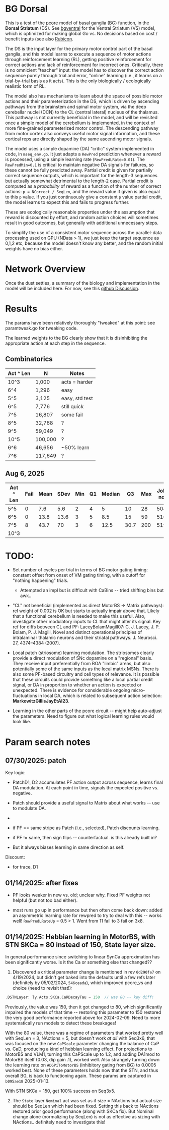 # BG Dorsal

This is a test of the [pcore](../../PCORE_BG.md) model of basal ganglia (BG) function, in the **Dorsal Striatum** (DS).  See [bgventral](../bgventral) for the Ventral Striatum (VS) model, which is optimized for making global Go vs. No decisions based on cost / benefit inputs (see also [Rubicon](../../Rubicon.md).

The DS is the input layer for the primary motor control part of the basal ganglia, and this model learns to execute a sequence of motor actions through reinforcement  learning (RL), getting positive reinforcement for correct actions and lack of reinforcement for incorrect ones.  Critically, there is no omnicient "teacher" input: the model has to discover the correct action sequence purely through trial and error, "online" learning (i.e., it learns on a trial-by-trial basis as it acts). This is the only biologically / ecologically realistic form of RL.

The model also has mechanisms to learn about the space of possible motor actions and their parameterization in the DS, which is driven by ascending pathways from the brainstem and spinal motor system, via the deep cerebellar nuclei (DCN) to the CL (central lateral) nucleus of the thalamus.  This pathway is not currently beneficial in the model, and will be revisited once a simple model of the cerebellum is implemented, in the context of more fine-grained parameterized motor control.  The descending pathway from motor cortex also conveys useful motor signal information, and these cortical reps are directly shaped by the same ascending motor signals.

The model uses a simple dopamine (DA) "critic" system implemented in code, in `mseq_env.go`.  It just adapts a `RewPred` prediction whenever a reward is processed, using a simple learning rate (`RewPredLRate=0.01`).  The `RewPredMin=0.1` is critical to maintain negative DA signals for failures, so these cannot be fully predicted away.  Partial credit is given for partially correct sequence outputs, which is important for the length-3 sequences but actually somewhat detrimental to the length-2 case.  Partial credit is computed as a *probability* of reward as a function of the number of correct actions: `p = NCorrect / SeqLen`, and the reward value if given is also equal to this `p` value.  If you just continuously give a constant `p` value partial credit, the model learns to expect this and fails to progress further.

These are ecologically reasonable properties under the assumption that reward is discounted by effort, and random action choices will sometimes result in good outcomes, but generally with additional unnecessary steps.

To simplify the use of a consistent motor sequence across the parallel-data processing used on GPU (NData > 1), we just keep the target sequence as 0,1,2 etc, because the model doesn't know any better, and the random initial weights have no bias either.

# Network Overview

Once the dust settles, a summary of the biology and implementation in the model will be included here.  For now, see this [github Discussion](https://github.com/emer/axon/discussions/326).

# Results

The params have been relatively thoroughly "tweaked" at this point: see paramtweak.go for tweaking code.

The learned weights to the BG clearly show that it is disinhibiting the appropriate action at each step in the sequence.


## Combinatorics

| Act ^ Len | N       | Notes          |
|-----------|---------|----------------|
| 10^3      |   1,000 | acts = harder  |
| 6^4       |   1,296 | easy           |
| 5^5       |   3,125 | easy, std test |
| 6^5       |   7,776 | still quick    |
| 7^5       |  16,807 | some fail      |
| 8^5       |  32,768 | ?              |
| 9^5       |  59,049 | ?              |
| 10^5      | 100,000 | ?              |
| 6^6       |  46,656 | ~50% learn     |
| 7^6       | 117,649 | ?              |

## Aug 6, 2025

| Act ^ Len | Fail | Mean  | SDev | Min  | Q1  | Median | Q3   | Max   | Job no |
|-----------|------|-------|------|------|-----|--------|------|-------|--------| 
| 5^5       |    0 |  7.6  |  5.6 | 2    | 4   | 5      | 10   | 28    | 504    |
| 6^5       |    0 | 13.8  | 13.6 | 3    | 5   | 8.5    | 15   | 59    | 510    |
| 7^5       |    8 | 43.7  | 70   | 3    | 6   | 12.5   | 30.7 | 200   | 519    |
| 10^3      |      |       |      |      |     |        |      |       |        |


# TODO:

* Set number of cycles per trial in terms of BG motor gating timing: constant offset from onset of VM gating timing, with a cutoff for "nothing happening" trials.
    * Attempted an impl but is difficult with CaBins -- tried shifting bins but awk..

* "CL" not beneficial (implemented as direct MotorBS -> Matrix pathways): rel weight of 0.002 is OK but starts to actually impair above that.  Likely that a functional cerebellum is needed to make this useful.  Also, investigate other modulatory inputs to CL that might alter its signal.  Key ref for diffs between CL and PF: LaceyBolamMagill07: C. J. Lacey, J. P. Bolam, P. J. Magill, Novel and distinct operational principles of intralaminar thalamic neurons and their striatal pathways. J. Neurosci. 27, 4374–4384 (2007).

* Local patch (striosome) learning modulation.  The striosomes clearly provide a direct modulation of SNc dopamine on a "regional" basis.  They receive input preferentially from BOA "limbic" areas, but also potentially some of the same inputs as the local matrix MSNs.  There is also some PF-based circuitry and cell types of relevance.  It is possible that these circuits could provide something like a local partial credit signal, or DA in proportion to whether an action is expected or unexpected.  There is evidence for considerable ongoing micro-fluctuations in local DA, which is related to subsequent action selection: **MarkowitzGillisJayEtAI23**. 

* Learning in the other parts of the pcore circuit -- might help auto-adjust the parameters.  Need to figure out what logical learning rules would look like.

# Param search notes

## 07/30/2025: patch

Key logic:

* PatchD1, D2 accumulates PF action output across sequence, learns final DA modulation.  At each point in time, signals the expected positive vs. negative.

* Patch should provide a useful signal to Matrix about what works -- use to modulate DA.

* 

* if PF == same stripe as Patch (i.e., selected), Patch discounts learning.
* if PF != same, then sign flips -- counterfactual. is this already built in?
* But it always biases learning in same direction as self.

Discount: 

* for trace, D1

## 01/14/2025: after fixes

* PF looks weaker in new vs. old; unclear why. Fixed PF weights not helpful (but not too bad either).

* most runs go up in performance but then often come back down: added an asymmetric learning rate for rewpred to try to deal with this -- works well!  `RewPredLRateUp` = 0.5 > 1.  Went from 11 fail to 3 fail on 3x8.

## 01/14/2025: Hebbian learning in MotorBS, with STN SKCa = 80 instead of 150, State layer size.

In general performance since switching to linear SynCa approximation has been significantly worse. Is it the Ca or something else that changed??

1. Discovered a critical parameter change is mentioned in rev `0d290fe7` on 4/19/2024, but didn't get baked into the defaults until a few refs later (definitely by 05/02/2024, `546ceada`), which improved pcore_vs and choice (need to revisit that!):
```Go
.DSTNLayer: ly.Acts.SKCa.CaRDecayTau = 150  // was 80 -- key diff!  
```

Previously, the value was 150, then it got changed to 80, which significantly impaired the models of that time -- restoring this parameter to 150 restored the very good performance reported above for 2024-02-09. Need to more systematically run models to detect these breakages!

With the 80 value, there was a regime of parameters that worked pretty well with SeqLen = 3, NActions = 5, but doesn't work _at all_ with Seq3x6, that was focused on the new `CaPScale` parameter changing the balance of CaP vs. CaD, producing a kind of hebbian learning effect. For projections to MotorBS and VLM1, turning this CaPScale up to 1.2, and adding DA1mod to MotorBS itself (0.03, dip gain .1), worked well. Also strangely turning down the learning rate on `#DGPiToMotorBS` (inhibitory gating from BG) to 0.0005 worked best. None of these parameters holds now that the STN, and thus overall BG, is back to functioning again. These params are captured in `b095ae18` 2025-01-13.

With STN SKCa = 150, get 100% success on Seq3x5.

2. The `State` layer `Nominal` act was set as if size = NActions but actual size should be SeqLen which had been fixed. Setting this back to NActions restored prior good performance (along with SKCa fix). But Nominal change alone (normalizing by SeqLen) is not as effective as sizing with NActions.. definitely need to investigate this!

